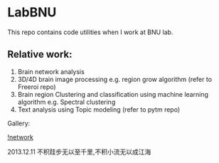 LabBNU
======

This repo contains code utilities when I work at BNU lab.

Relative work:
--------------
1. Brain network analysis
2. 3D/4D brain image processing e.g. region grow algorithm (refer to Freeroi repo)
3. Brain region Clustering and classification using machine learning algorithm e.g. Spectral clustering
4. Text analysis using Topic modeling  (refer to  pytm repo)


Gallery:

[!network](brain_network_analysis/figures/dtitrack_heyong.png)


2013.12.11
不积跬步无以至千里,不积小流无以成江海
